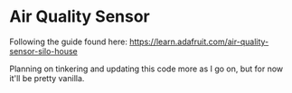 # Air Quality Sensor
Following the guide found here:
https://learn.adafruit.com/air-quality-sensor-silo-house

Planning on tinkering and updating this code more as I go on, but for now it'll be pretty vanilla.
